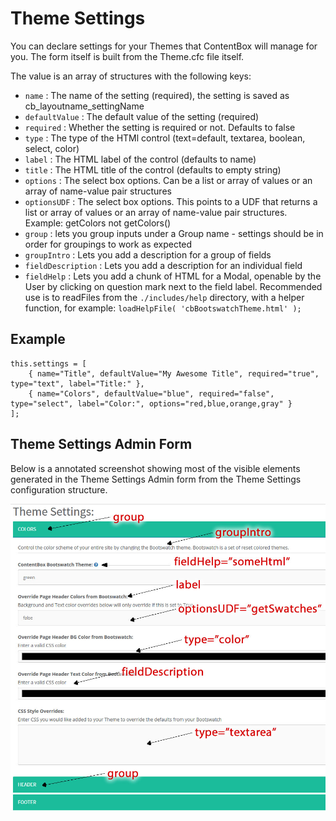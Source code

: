 # Theme Settings

You can declare settings for your Themes that ContentBox will manage for you. The form itself is built from the Theme.cfc file itself.

The value is an array of structures with the following keys:

* `name` : The name of the setting \(required\), the setting is saved as cb\_layoutname\_settingName
* `defaultValue` : The default value of the setting \(required\)
* `required` : Whether the setting is required or not. Defaults to false
* `type` : The type of the HTMl control \(text=default, textarea, boolean, select, color\)
* `label` : The HTML label of the control \(defaults to name\)
* `title` : The HTML title of the control \(defaults to empty string\)
* `options` : The select box options. Can be a list or array of values or an array of name-value pair structures
* `optionsUDF` : The select box options. This points to a UDF that returns a list or array of values or an array of name-value pair structures. Example: getColors not getColors\(\)
* `group` : lets you group inputs under a Group name - settings should be in order for groupings to work as expected
* `groupIntro` : Lets you add a description for a group of fields
* `fieldDescription` : Lets you add a description for an individual field
* `fieldHelp` : Lets you add a chunk of HTML for a Modal, openable by the User by clicking on question mark next to the field label. Recommended use is to readFiles from the `./includes/help` directory, with a helper function, for example: `loadHelpFile( 'cbBootswatchTheme.html' );`

## Example

```text
this.settings = [
    { name="Title", defaultValue="My Awesome Title", required="true", type="text", label="Title:" },
    { name="Colors", defaultValue="blue", required="false", type="select", label="Color:", options="red,blue,orange,gray" }
];
```

## Theme Settings Admin Form

Below is a annotated screenshot showing most of the visible elements generated in the Theme Settings Admin form from the Theme Settings configuration structure.

![](../../.gitbook/assets/contentbox-themeDiagram.jpg)

